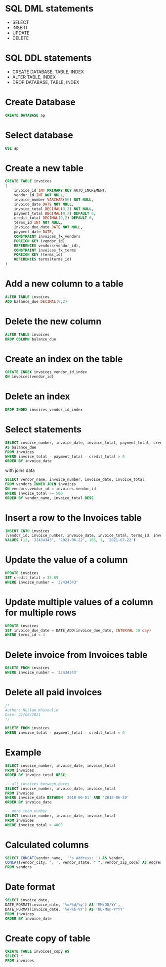 # SQL DML statements

* SELECT
* INSERT
* UPDATE
* DELETE


# SQL DDL statements

* CREATE DATABASE, TABLE, INDEX
* ALTER TABLE, INDEX
* DROP DATABASE, TABLE, INDEX

# Create Database

``` sql
CREATE DATABASE ap 
```

# Select database
``` sql
USE ap
```

# Create a new table

``` sql
CREATE TABLE invoices
(
    invoice_id INT PRIMARY KEY AUTO_INCREMENT,
    vendor_id INT NOT NULL,
    invoice_number VARCHAR(50) NOT NULL,
    invoice_date DATE NOT NULL,
    invoice_total DECIMAL(9,2) NOT NULL,
    payment_total DECIMAL(9,2) DEFAULT 0,
    credit_total DECIMAL(9,2) DEFAULT 0,
    terms_id INT NOT NULL,
    invoice_due_date DATE NOT NULL,
    payment_date DATE,
    CONSTRAINT invoices_fk_vendors
    FOREIGN KEY (vendor_id)
    REFERENCES vendors(vendor_id),
    CONSTRAINT invoices_fk_terms
    FOREIGN KEY (terms_id)
    REFERENCES terms(terms_id)
)
```

# Add a new column to a table

``` sql
ALTER TABLE invoices
ADD balance_due DECIMAL(9,2)
```

# Delete the new column
``` sql
ALTER TABLE invoices
DROP COLUMN balance_due
```
# Create an index on the table

```sql
CREATE INDEX invoices_vendor_id_index
ON invoices(vendor_id)
```

# Delete an index
```sql
DROP INDEX invoices_vendor_id_index
``` 

# Select statements
```sql
SELECT invoice_number, invoice_date, invoice_total, payment_total, credit_total, invoice_total - payment_total - credit_total 
AS balance_due
FROM invoices
WHERE invoice_total - payment_total - credit_total > 0
ORDER BY invoice_date
```
with joins data
```sql
SELECT vendor_name, invoice_number, invoice_date, invoice_total
FROM vendors INNER JOIN invoices
ON vendors.vendor_id = invoices.vendor_id
WHERE invoice_total >= 500
ORDER BY vendor_name, invoice_total DESC
```

# Insert a row to the Invoices table

```sql
INSERT INTO invoices
(vendor_id, invoice_number, invoice_date, invoice_total, terms_id, invoices_due_date)
VALUES (12, '32434343', '2021-06-22', 165, 3, '2021-07-22')
```
# Update the value of a column

```sql
UPDATE invoices
SET credit_total = 35.89
WHERE invoice_number = '32434343'
```
# Update multiple values of a column for multiple rows

```sql
UPDATE invoices
SET invoice_due_date = DATE_ADD(invoice_due_date, INTERVAL 30 day) 
WHERE terms_id = 4
```
# Delete invoice from Invoices table
```sql
DELETE FROM invoices
WHERE invoice_number = '32434343'
```
# Delete all paid invoices
```sql
/*
Author: Ruslan Khusnulin
Date: 22/06/2021
*/

DELETE FROM invoices
WHERE invoice_total - payment_total - credit_total = 0
```
# Example
```sql
SELECT invoice_number, invoice_date, invoice_total 
FROM invoices 
ORDER BY invoice_total DESC;

-- all invoices between dates
SELECT invoice_number, invoice_date, invoice_total
FROM invoices
WHERE invoice_date BETWEEN '2018-06-01' AND '2018-06-30'
ORDER BY invoice_date

-- more than number
SELECT invoice_number, invoice_date, invoice_total
FROM invoices
WHERE invoice_total > 4000
```

# Calculated columns

```sql
SELECT CONCAT(vendor_name, '''s Address: ') AS Vendor,
CONCAT(vendor_city, ', ', vendor_state, " ", vendor_zip_code) AS Address
FROM vendors
```
# Date format

```sql
SELECT invoice_date,
DATE_FORMAT(invoice_date, '%m/%d/%y') AS 'MM/DD/YY',
DATE_FORMAT(invoice_date, '%e-%b-%Y') AS 'DD-Mon-YYYY'
FROM invoices
ORDER BY invoice_date
```

# Create copy of table

```sql
CREATE TABLE invoices_copy AS
SELECT *
FROM invoices
```